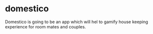 # domestico
Domestico is going to be an app which will hel to gamify house keeping experience for room mates and couples.
